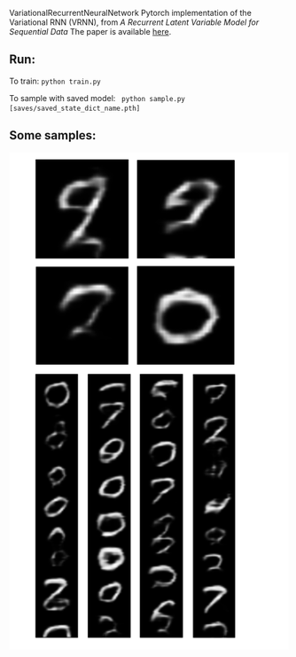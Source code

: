  VariationalRecurrentNeuralNetwork
Pytorch implementation of the Variational RNN (VRNN), from *A Recurrent Latent Variable Model for Sequential Data*
The paper is available [here](https://arxiv.org/abs/1506.02216).

## Run:

To train: ``` python train.py ```


To sample with saved model: ``` python sample.py [saves/saved_state_dict_name.pth]```

## Some samples:

![png](images/samples.png)
